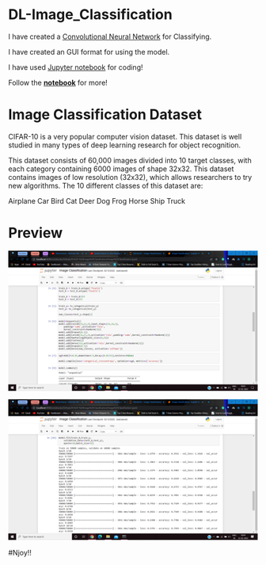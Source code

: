 # DL-Image_Classification

I have created a [Convolutional Neural Network]() for Classifying.

I have created an GUI format for using the model.

I have used [Jupyter notebook]() for coding!

Follow the **[notebook]()** for more!

# Image Classification Dataset

CIFAR-10 is a very popular computer vision dataset. This dataset is well studied in many types of deep learning research for object recognition.

This dataset consists of 60,000 images divided into 10 target classes, with each category containing 6000 images of shape 32x32. This dataset contains images of low resolution (32x32), which allows researchers to try new algorithms. The 10 different classes of this dataset are:

Airplane
Car
Bird
Cat
Deer
Dog
Frog
Horse
Ship
Truck

# Preview

![Image1](https://github.com/Anuragtsl/DL-Image_Classification/blob/main/images/1.png)

![Image2](https://github.com/Anuragtsl/DL-Image_Classification/blob/main/images/2.png)


#Njoy!!
